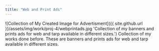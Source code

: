```yaml
---
title: "Web and Print Ads"
---
```


![Collection of My Created Image for Advertisment]({{ site.github.url }}/assets/img/work/proj-4/webprintads.jpg 'Collection of my banners and prints ads for web and tarp available in different sizes.')
Collection of my works done before. These are banners and prints ads for web and tarp available in different sizes.
